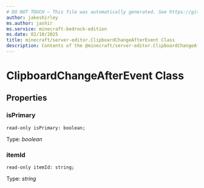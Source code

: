 ```yaml
---
# DO NOT TOUCH — This file was automatically generated. See https://github.com/mojang/minecraftapidocsgenerator to modify descriptions, examples, etc.
author: jakeshirley
ms.author: jashir
ms.service: minecraft-bedrock-edition
ms.date: 02/10/2025
title: minecraft/server-editor.ClipboardChangeAfterEvent Class
description: Contents of the @minecraft/server-editor.ClipboardChangeAfterEvent class.
---
```

# ClipboardChangeAfterEvent Class

## Properties

### **isPrimary**
`read-only isPrimary: boolean;`

Type: *boolean*

### **itemId**
`read-only itemId: string;`

Type: *string*
